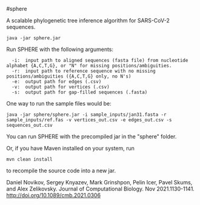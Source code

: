 #sphere

A scalable phylogenetic tree inference algorithm for SARS-CoV-2 sequences. 

```
java -jar sphere.jar 
```

Run SPHERE with the following arguments:  

```
  -i:  input path to aligned sequences (fasta file) from nucleotide alphabet {A,C,T,G}, or "N" for missing positions/ambiguities.  
  -r:  input path to reference sequence with no missing positions/ambiguities ({A,C,T,G} only, no N's)  
  -e:  output path for edges (.csv)  
  -v:  output path for vertices (.csv)  
  -s:  output path for gap-filled sequences (.fasta)  
```

One way to run the sample files would be:

```
java -jar sphere/sphere.jar -i sample_inputs/jan31.fasta -r sample_inputs/ref.fas -v vertices_out.csv -e edges_out.csv -s sequences_out.csv 
```

You can run SPHERE with the precompiled jar in the "sphere" folder.  

Or, if you have Maven installed on your system, run 

```mvn clean install```

to recompile the source code into a new jar. 


Daniel Novikov, Sergey Knyazev, Mark Grinshpon, Pelin Icer, Pavel Skums, and Alex Zelikovsky. Journal of Computational Biology. Nov 2021.1130-1141. http://doi.org/10.1089/cmb.2021.0306
